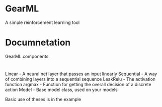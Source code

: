# GearML
A simple reinforcement learning tool

# Documnetation
GearML.components:
#
Linear - A neural net layer that passes an input linearly
Sequential - A way of combining layers into a sequential sequence
LeakRelu - The activation function
argmax - Function for getting the overall decision of a discrete action
Model - Base model class, used on your models

Basic use of theses is in the example
